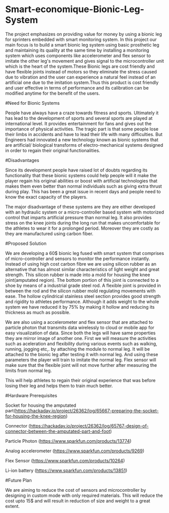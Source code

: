 # Smart-economique-Bionic-Leg-System
The project emphasizes on providing value for money by using a bionic leg for sprinters embedded with smart monitoring system. In this project our main focus is to build a smart bionic leg system using basic prosthetic leg and maintaining its quality at the same time by installing a monitoring system which uses components like accelerometer and flex sensor to imitate the other leg's movement and gives signal to the microcontroller unit which is the heart of the system.These Bionic legs are cost friendly and have flexible joints instead of motors so they eliminate the stress caused due to vibration and the user can experience a natural feel instead of an artificial one due to the imitation system.Thus this product is cost friendly and user effective in terms of performance and its calibration can be modified anytime for the benefit of the users.

#Need for Bionic Systems

People have always have a craze towards fitness and sports. Ultimately it has lead to the development of sports and several sports are played at international level. It provides entertainment for fans and gives out the importance of physical activities. The tragic part is that some people lose their limbs in accidents and have to lead their life with many difficulties. But Engineers had innovated a new technology known as bionic systems that are artificial/ biological transforms of electro-mechanical systems designed in order to regain their original functionalities.


#Disadvantages

Since its development people have raised lot of doubts regarding its functionality that these bionic systems could help people will it make the player regain his original abilities or boost with artificial technologies that makes them even better than normal individuals such as giving extra thrust during play. This has been a great issue in recent days and people need to know the exact capacity of the players.

The major disadvantage of these systems are they are either developed with an hydraulic system or a micro-controller based system with motorized control that imparts artificial pressure than normal leg. It also provides stress on the knee joints during the long run that makes uncomfortable for the athletes to wear it for a prolonged period. Moreover they are costly as they are manufactured using carbon fiber.

#Proposed Solution

We are developing a 60$ bionic leg fused with smart system that comprises of micro-controller and sensors to monitor the performance instantly. Instead of using high cost carbon fibre we are using silicon rubber as an alternative that has almost similar characteristics of light weight and great strength. This silicon rubber is made into a mold for housing the knee joint(amputated region). The bottom portion of this joint is connected to a shoe by means of a industrial grade steel rod. A flexible joint is provided in between the rod and the silicon rubber mold regulating movements with ease. The hollow cylindrical stainless steel section provides good strength and rigidity to athletes performance. Although it adds weight to the whole system we have reduced it by 75% by making it hollow and reducing its thickness as much as possible.

We are also using a accelerometer and flex sensor that are attached to particle photon that transmits data wirelessly to cloud or mobile app for easy visualization of data. Since both the legs will have same properties they are mirror image of another one. First we will measure the activities such as aceleration and flexibility during various events such as walking, running, jogging etc,. by attaching the module to normal leg. It will be attached to the bionic leg after testing it with normal leg. And using these parameters the player will train to imitate the normal leg. Flex sensor will make sure that the flexible joint will not move further after measuring the limits from normal leg. 

This will help athletes to regain their original experience that was before losing their leg and helps them to train much better.

#Hardware Prerequisites

Socket for housing the amputated part(https://hackaday.io/project/26362/log/65667-preparing-the-socket-for-housing-the-knee-region)

Connector (https://hackaday.io/project/26362/log/65767-design-of-connector-between-the-amputated-part-and-foot)

Particle Photon (https://www.sparkfun.com/products/13774)

Analog accelerometer (https://www.sparkfun.com/products/9269)

Flex Sensor (https://www.sparkfun.com/products/10264)

Li-ion battery (https://www.sparkfun.com/products/13851)


#Future Plan

We are aiming to reduce the cost of sensors and microcontroller by designing in custom mode with only required materials. This will reduce the cost upto 15$ and will result in reduction of size and weight to a great extent.

